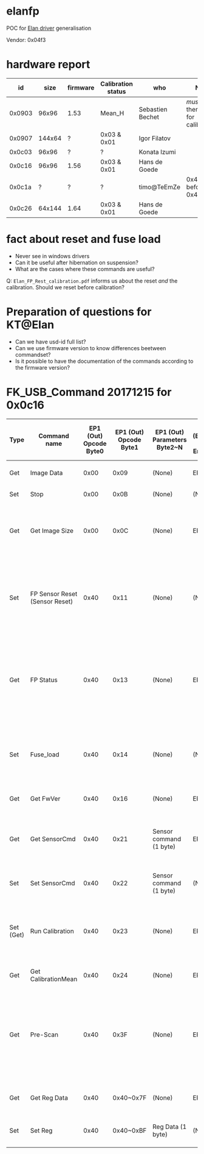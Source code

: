 elanfp
======

POC for [Elan driver](https://github.com/iafilatov/libfprint/) generalisation

Vendor: 0x04f3

hardware report
===============

| id     | size    | firmware | Calibration status | who              | Note                                     |
| ------ | ------- | -------- | ------------------ | ---------------- | ---------------------------------------- |
| 0x0903 | 96x96   | 1.53     | Mean_H             | Sebastien Bechet | _must_ reset then status for calibration |
| 0x0907 | 144x64  | ?        | 0x03 & 0x01        | Igor Filatov     |                                          |
| 0x0c03 | 96x96   | ?        | ?                  | Konata Izumi     |                                          |
| 0x0c16 | 96x96   | 1.56     | 0x03 & 0x01        | Hans de Goede    |                                          |
| 0x0c1a | ?       | ?        | ?                  | timo@TeEmZe      | 0x40,0x31 before 0x40,0x3F               |
| 0x0c26 | 64x144  | 1.64     | 0x03 & 0x01        | Hans de Goede    |                                          |

fact about reset and fuse load
==============================

* Never see in windows drivers
* Can it be useful after hibernation on suspension?
* What are the cases where these commands are useful?

Q: `Elan_FP_Rest_calibration.pdf` informs us about the reset _and_ the calibration. Should we reset before calibration?

Preparation of questions for KT@Elan
====================================

* Can we have usd-id full list?
* Can we use firmware version to know differences beetween commandset?
* Is it possible to have the documentation of the commands according to the firmware version?


FK_USB_Command 20171215 for 0x0c16
==================================

| Type      | Command name                   | EP1 (Out) Opcode Byte0 | EP1 (Out) Opcode Byte1 | EP1 (Out) Parameters Byte2~N | Reply (EP2,EP3 IN) Endpoint | Reply (EP2,EP3 IN) Reply Data Byte0~N             | Description                                                                                                                  |
|-----------|--------------------------------|------------------------|------------------------|------------------------------|-----------------------------|---------------------------------------------------|------------------------------------------------------------------------------------------------------------------------------|
| Get       | Image Data                     | 0x00                   | 0x09                   | (None)                       | EP2                         | Image Data                                        | Get Sensor Image (ADC Value)                                                                                                 |
| Set       | Stop                           | 0x00                   | 0x0B                   | (None)                       | (None)                      | (None)                                            | Stop PreScan                                                                                                                 |
| Get       | Get Image Size                 | 0x00                   | 0x0C                   | (None)                       | EP3                         | Image Width, 0x00, Image Height, 0x00 (4 bytes)   | ReadFP Sensor Size(Length, Width)                                                                                            |
| Set       | FP Sensor Reset (Sensor Reset) | 0x40                   | 0x11                   | (None)                       | (None)                      | (None)                                            | FP Sensor Reset FP Sensr Reset command is needs a delay (5ms). It can execute next command                                   |
| Get       | FP Status                      | 0x40                   | 0x13                   | (None)                       | EP3                         | FP Status                                         | Execute FP Sensor instruction "Read Sensor Status value" (Execute FP Sensor instruction; 0x03)                               |
| Set       | Fuse_load                      | 0x40                   | 0x14                   | (None)                       | (None)                      | (None)                                            | Execute FP Sensor instruction "Fuse load" (Execute FP Sensor instruction 0x04)                                               |
| Get       | Get FwVer                      | 0x40                   | 0x16                   | (None)                       | EP3                         | FWVer_H, FWVer_L (2 bytes)                        | FP Bridge FW Version                                                                                                         |
| Get       | Get SensorCmd                  | 0x40                   | 0x21                   | Sensor command (1 byte)      | EP3                         | Read Sensor Command Value from FP sensor (1 byte) | Read Sensor Command Value from FP sensor                                                                                     |
| Set       | Set SensorCmd                  | 0x40                   | 0x22                   | Sensor command (1 byte)      | (None)                      | (None)                                            | Write Sensor Command to FP sensor                                                                                            |
| Set (Get) | Run Calibration                | 0x40                   | 0x23                   | (None)                       | EP3                         | Status (1byte) 0x01 = Busy, 0x03 = Ok             | Sensor Calibration (need retry until Reply OK (0x03) (Retry Interval 50ms)                                                   |
| Get       | Get CalibrationMean            | 0x40                   | 0x24                   | (None)                       | EP3                         | Mean_H, Mean_L (2 bytes)                          | Calibration Image mean value                                                                                                 |
| Get       | Pre-Scan                       | 0x40                   | 0x3F                   | (None)                       | EP3                         | Status (1 byte) 0x55 = Object                     | Execute FP Pre-Scan (Detect Object on FP Sensor) (It needs polling return value until getting FP reply value from Endpoint3) |
| Get       | Get Reg Data                   | 0x40                   | 0x40~0x7F              | (None)                       | EP3                         | Reg Data (1 byte)                                 | Get FP Sensor Register Command                                                                                               |
| Set       | Set Reg                        | 0x40                   | 0x40~0xBF              | Reg Data (1 byte)            | (None)                      | (None)                                            | Set FP Sensor Register Command                                                                                               |
